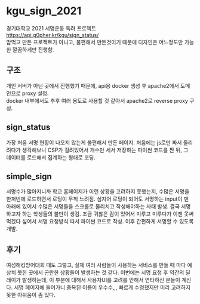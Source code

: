 # kgu_sign_2021
경기대학교 2021 서명운동 독려 프로젝트  
https://api.g0pher.kr/kgu/sign_status/  
맘먹고 만든 프로젝트가 아니고, 불편해서 만든것이기 때문에 디자인은 어느정도만 가능한 깔끔하게만 진행함.


## 구조
개인 서버가 아닌 곳에서 진행했기 때문에, api용 docker 생성 후 apache2에서 도메인으로 proxy 설정.  
docker 내부에서도 추후 여러 용도로 사용할 것 같아서 apache2로 reverse proxy 구성.

## sign_status
가장 처음 서명 현황이 나오지 않는게 불편해서 만든 페이지. 처음에는 js로만 짜서 돌리려다가 생각해보니 CSP가 걸려있어서 개수만 세서 저장하는 파이썬 코드를 짠 뒤, 그 데이터를 로드해서 집계하는 형태로 코딩.

## simple_sign
서명수가 많아지니까 학교 홈페이지가 이런 상황을 고려하지 못했는지, 수많은 서명을 한꺼번에 로드하면서 로딩이 무척 느려짐. 심지어 로딩이 되어도 서명하는 input이 맨 아래에 있어서 수많은 서명들을 스크롤로 물리치고 작성해야하는 사태 발생. 결국 서명하고자 하는 학생들의 불만이 생김. 조금 귀찮은 감이 있어서 미루고 미루다가 이젠 못써먹겠다 싶어서 서명 요청방식 따서 파이썬 코드로 작성. 이후 간편하게 서명할 수 있도록 개발.

## 후기
여성해킹방어대회 때도 그렇고, 실제 여러 사람들이 사용하는 서비스를 만들 때 마다 예상치 못한 곳에서 곤란한 상황들이 발생하는 것 같다. 이번에는 서명 요청 후 약간의 딜레이가 발생하는데, 이 부분에 대해서 사용자UI를 고려를 안해서 연타하신 분들이 계신다. 서명 페이지에 들어가니 중복된 이름이 우수수,,, 빠르게 수정했지만 미리 고려하지 못한 아쉬움이 좀 있다.

